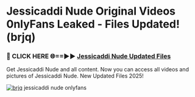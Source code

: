 # Jessicaddi Nude Original Videos 0nlyFans Leaked - Files Updated! (brjq)

<h3>🔴 CLICK HERE 🌐==►► <a href="https://tinyurl.com/4mcuefdz" rel="nofollow">Jessicaddi Nude Updated Files</a></h3>

Get Jessicaddi Nude and all content. Now you can access all videos and pictures of Jessicaddi Nude. New Updated Files 2025!

[![brjq](https://i.imgur.com/StAQSOY.gif)](https://tinyurl.com/4mcuefdz)
jessicaddi nude onlyfans